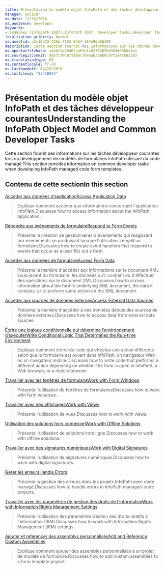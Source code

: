 ```yaml
---
title: Présentation du modèle objet InfoPath et des tâches développeur courantes
manager: soliver
ms.date: 11/16/2014
ms.audience: Developer
keywords:
- examples [infopath 2007],InfoPath 2007, developer tasks,developer tasks [InfoPath 2007],InfoPath 2007, object models,object models [InfoPath 2007]
localization_priority: Normal
ms.assetid: a2c18b72-426b-4f63-8454-187e96d26199
description: Cette section fournit des informations sur les tâches développeur courantes lors du développement de modèles de formulaires InfoPath utilisant du code managé.
ms.openlocfilehash: a84bf1a70407ca87e1a83f74856d363d8860d4a1
ms.sourcegitcommit: 8657170d071f9bcf680aba50b9c07f2a4fb82283
ms.translationtype: MT
ms.contentlocale: fr-FR
ms.lasthandoff: 04/28/2019
ms.locfileid: "33418854"
---
```

# <a name="understanding-the-infopath-object-model-and-common-developer-tasks"></a><span data-ttu-id="3774e-104">Présentation du modèle objet InfoPath et des tâches développeur courantes</span><span class="sxs-lookup"><span data-stu-id="3774e-104">Understanding the InfoPath Object Model and Common Developer Tasks</span></span>

<span data-ttu-id="3774e-105">Cette section fournit des informations sur les tâches développeur courantes lors du développement de modèles de formulaires InfoPath utilisant du code managé.</span><span class="sxs-lookup"><span data-stu-id="3774e-105">This section provides information on common developer tasks when developing InfoPath managed code form templates.</span></span>
  
## <a name="in-this-section"></a><span data-ttu-id="3774e-106">Contenu de cette section</span><span class="sxs-lookup"><span data-stu-id="3774e-106">In this section</span></span>

[<span data-ttu-id="3774e-107">Accéder aux données d’application</span><span class="sxs-lookup"><span data-stu-id="3774e-107">Access Application Data</span></span>](how-to-access-application-data.md)
  
> <span data-ttu-id="3774e-108">Explique comment accéder aux informations concernant l'application InfoPath.</span><span class="sxs-lookup"><span data-stu-id="3774e-108">Discusses how to access information about the InfoPath application.</span></span>
    
[<span data-ttu-id="3774e-109">Répondre aux événements de formulaire</span><span class="sxs-lookup"><span data-stu-id="3774e-109">Respond to Form Events</span></span>](how-to-respond-to-form-events.md)
  
> <span data-ttu-id="3774e-110">Présente la création de gestionnaires d'événements qui réagissent aux événements se produisant lorsque l'utilisateur remplit un formulaire.</span><span class="sxs-lookup"><span data-stu-id="3774e-110">Discusses how to create event handlers that respond to events that occur as a user fills out a form.</span></span>
    
[<span data-ttu-id="3774e-111">Accéder aux données de formulaire</span><span class="sxs-lookup"><span data-stu-id="3774e-111">Access Form Data</span></span>](how-to-access-form-data.md)
  
> <span data-ttu-id="3774e-112">Présente la manière d'accéder aux informations sur le document XML sous-jacent du formulaire, les données qu'il contient ou d'effectuer des opérations sur le document XML.</span><span class="sxs-lookup"><span data-stu-id="3774e-112">Discusses how to access information about the form's underlying XML document, the data it contains, or to perform some action on the XML document.</span></span>
    
[<span data-ttu-id="3774e-113">Accéder aux sources de données externes</span><span class="sxs-lookup"><span data-stu-id="3774e-113">Access External Data Sources</span></span>](how-to-access-external-data-sources.md)
  
> <span data-ttu-id="3774e-114">Présente la manière d'accéder à des données depuis des sources de données externes.</span><span class="sxs-lookup"><span data-stu-id="3774e-114">Discusses how to access data from external data sources.</span></span>
    
[<span data-ttu-id="3774e-115">Écrire une logique conditionnelle qui détermine l’environnement d’exécuter</span><span class="sxs-lookup"><span data-stu-id="3774e-115">Write Conditional Logic That Determines the Run-time Environment</span></span>](how-to-write-conditional-logic-that-determines-the-run-time-environment.md)
  
> <span data-ttu-id="3774e-116">Explique comment écrire du code qui effectue une action différente selon que le formulaire est ouvert dans InfoPath, un navigateur Web ou un navigateur mobile.</span><span class="sxs-lookup"><span data-stu-id="3774e-116">Discusses how to write code that performs a different action depending on whether the form is open in InfoPath, a Web browser, or a mobile browser.</span></span>
    
[<span data-ttu-id="3774e-117">Travailler avec les fenêtres de formulaire</span><span class="sxs-lookup"><span data-stu-id="3774e-117">Work with Form Windows</span></span>](how-to-work-with-form-windows.md)
  
> <span data-ttu-id="3774e-118">Présente l'utilisation de fenêtres de formulaires</span><span class="sxs-lookup"><span data-stu-id="3774e-118">Discusses how to work with form windows.</span></span>
    
[<span data-ttu-id="3774e-119">Travailler avec des affichages</span><span class="sxs-lookup"><span data-stu-id="3774e-119">Work with Views</span></span>](how-to-work-with-views.md)
  
> <span data-ttu-id="3774e-120">Présente l'utilisation de vues.</span><span class="sxs-lookup"><span data-stu-id="3774e-120">Discusses how to work with views.</span></span>
    
[<span data-ttu-id="3774e-121">Utilisation des solutions hors connexion</span><span class="sxs-lookup"><span data-stu-id="3774e-121">Work with Offline Solutions</span></span>](how-to-work-with-offline-solutions.md)
  
> <span data-ttu-id="3774e-122">Présente l'utilisation de solutions hors ligne.</span><span class="sxs-lookup"><span data-stu-id="3774e-122">Discusses how to work with offline solutions.</span></span>
    
[<span data-ttu-id="3774e-123">Travailler avec des signatures numériques</span><span class="sxs-lookup"><span data-stu-id="3774e-123">Work with Digital Signatures</span></span>](how-to-work-with-digital-signatures.md)
  
> <span data-ttu-id="3774e-124">Présente l'utilisation de signatures numériques.</span><span class="sxs-lookup"><span data-stu-id="3774e-124">Discusses how to work with digital signatures.</span></span>
    
[<span data-ttu-id="3774e-125">Gérer les erreurs</span><span class="sxs-lookup"><span data-stu-id="3774e-125">Handle Errors</span></span>](how-to-handle-errors.md)
  
> <span data-ttu-id="3774e-126">Présente la gestion des erreurs dans les projets InfoPath avec code managé.</span><span class="sxs-lookup"><span data-stu-id="3774e-126">Discusses how to handle errors in InfoPath managed-code projects.</span></span>
    
[<span data-ttu-id="3774e-127">Travailler avec les paramètres de gestion des droits de l’information</span><span class="sxs-lookup"><span data-stu-id="3774e-127">Work with Information Rights Management Settings</span></span>](how-to-work-with-information-rights-management-settings.md)
  
> <span data-ttu-id="3774e-128">Présente l'utilisation des paramètres Gestion des droits relatifs à l'information (IRM).</span><span class="sxs-lookup"><span data-stu-id="3774e-128">Discusses how to work with Information Rights Management (IRM) settings.</span></span>
    
[<span data-ttu-id="3774e-129">Ajouter et référencer des assemblys personnalisés</span><span class="sxs-lookup"><span data-stu-id="3774e-129">Add and Reference Custom Assemblies</span></span>](how-to-add-and-reference-custom-assemblies.md)
  
> <span data-ttu-id="3774e-130">Explique comment ajouter des assemblys personnalisés à un projet de modèle de formulaire.</span><span class="sxs-lookup"><span data-stu-id="3774e-130">Discusses how to add custom assemblies to a form template project.</span></span>
    

